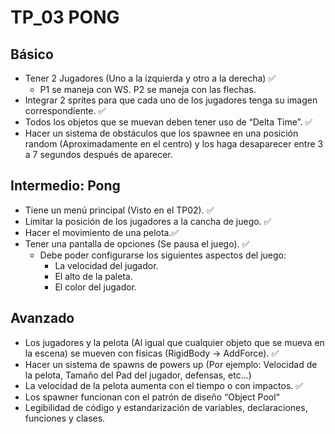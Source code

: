 # TP_03 PONG

## Básico

- Tener 2 Jugadores (Uno a la izquierda y otro a la derecha) ✅
  - P1 se maneja con WS. P2 se maneja con las flechas.
- Integrar 2 sprites para que cada uno de los jugadores tenga su imagen correspondiente. ✅
- Todos los objetos que se muevan deben tener uso de “Delta Time”. ✅
- Hacer un sistema de obstáculos que los spawnee en una posición random (Aproximadamente en el
centro) y los haga desaparecer entre 3 a 7 segundos después de aparecer.

## Intermedio: Pong

- Tiene un menú principal (Visto en el TP02). ✅
- Limitar la posición de los jugadores a la cancha de juego. ✅
- Hacer el movimiento de una pelota.✅
- Tener una pantalla de opciones (Se pausa el juego). ✅
  - Debe poder configurarse los siguientes aspectos del juego:
    - La velocidad del jugador.
    - El alto de la paleta.
    - El color del jugador.

## Avanzado

- Los jugadores y la pelota (Al igual que cualquier objeto que se mueva en la escena) se mueven con
físicas (RigidBody -> AddForce). ✅
- Hacer un sistema de spawns de powers up (Por ejemplo: Velocidad de la pelota, Tamaño del Pad del
jugador, defensas, etc...)
- La velocidad de la pelota aumenta con el tiempo o con impactos. ✅
- Los spawner funcionan con el patrón de diseño “Object Pool“
- Legibilidad de código y estandarización de variables, declaraciones, funciones y clases.
